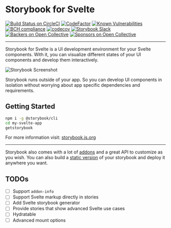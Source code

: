 # Storybook for Svelte

[![Build Status on CircleCI](https://circleci.com/gh/storybooks/storybook.svg?style=shield)](https://circleci.com/gh/storybooks/storybook)
[![CodeFactor](https://www.codefactor.io/repository/github/storybooks/storybook/badge)](https://www.codefactor.io/repository/github/storybooks/storybook)
[![Known Vulnerabilities](https://snyk.io/test/github/storybooks/storybook/8f36abfd6697e58cd76df3526b52e4b9dc894847/badge.svg)](https://snyk.io/test/github/storybooks/storybook/8f36abfd6697e58cd76df3526b52e4b9dc894847)
[![BCH compliance](https://bettercodehub.com/edge/badge/storybooks/storybook)](https://bettercodehub.com/results/storybooks/storybook) [![codecov](https://codecov.io/gh/storybooks/storybook/branch/master/graph/badge.svg)](https://codecov.io/gh/storybooks/storybook)
[![Storybook Slack](https://now-examples-slackin-rrirkqohko.now.sh/badge.svg)](https://now-examples-slackin-rrirkqohko.now.sh/)
[![Backers on Open Collective](https://opencollective.com/storybook/backers/badge.svg)](#backers) [![Sponsors on Open Collective](https://opencollective.com/storybook/sponsors/badge.svg)](#sponsors)

* * *

Storybook for Svelte is a UI development environment for your Svelte components.
With it, you can visualize different states of your UI components and develop them interactively.

![Storybook Screenshot](https://github.com/storybooks/storybook/blob/master/app/svelte/docs/demo.gif)

Storybook runs outside of your app.
So you can develop UI components in isolation without worrying about app specific dependencies and requirements.

## Getting Started

```sh
npm i -g @storybook/cli
cd my-svelte-app
getstorybook
```

For more information visit: [storybook.js.org](https://storybook.js.org)

* * *

Storybook also comes with a lot of [addons](https://storybook.js.org/addons/introduction) and a great API to customize as you wish.
You can also build a [static version](https://storybook.js.org/basics/exporting-storybook) of your storybook and deploy it anywhere you want.

## TODOs

- [ ] Support `addon-info`
- [ ] Support Svelte markup directly in stories
- [ ] Add Svelte storybook generator
- [ ] Provide stories that show advanced Svelte use cases
 - [ ] Hydratable
 - [ ] Advanced mount options

